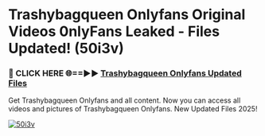 # Trashybagqueen Onlyfans Original Videos 0nlyFans Leaked - Files Updated! (50i3v)

<h3>🔴 CLICK HERE 🌐==►► <a href="https://tinyurl.com/ms9xzufz" rel="nofollow">Trashybagqueen Onlyfans Updated Files</a></h3>

Get Trashybagqueen Onlyfans and all content. Now you can access all videos and pictures of Trashybagqueen Onlyfans. New Updated Files 2025!

[![50i3v](https://i.imgur.com/ppqm5kG.gif)](https://tinyurl.com/ms9xzufz)
